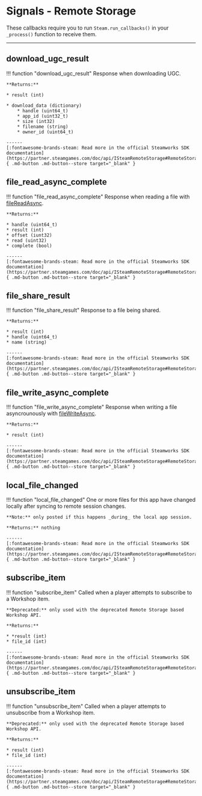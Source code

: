 # Signals - Remote Storage

These callbacks require you to run ```Steam.run_callbacks()``` in your ```_process()``` function to receive them.

------

## download_ugc_result

!!! function "download_ugc_result"
	Response when downloading UGC.

	**Returns:**

	* result (int)

	* download_data (dictionary)
		* handle (uint64_t)
		* app_id (uint32_t)
		* size (int32)
		* filename (string)
		* owner_id (uint64_t)

    ------
    [:fontawesome-brands-steam: Read more in the official Steamworks SDK documentation](https://partner.steamgames.com/doc/api/ISteamRemoteStorage#RemoteStorageDownloadUGCResult_t){ .md-button .md-button--store target="_blank" }

## file_read_async_complete

!!! function "file_read_async_complete"
	Response when reading a file with [fileReadAsync](/functions/remote_storage/#filereadasync).

	**Returns:**

	* handle (uint64_t)
	* result (int)
	* offset (iunt32)
	* read (uint32)
	* complete (bool)

	------
    [:fontawesome-brands-steam: Read more in the official Steamworks SDK documentation](https://partner.steamgames.com/doc/api/ISteamRemoteStorage#RemoteStorageFileReadAsyncComplete_t){ .md-button .md-button--store target="_blank" }

## file_share_result

!!! function "file_share_result"
	Response to a file being shared.

	**Returns:**
	
	* result (int)
	* handle (uint64_t)
	* name (string)

    ------
    [:fontawesome-brands-steam: Read more in the official Steamworks SDK documentation](https://partner.steamgames.com/doc/api/ISteamRemoteStorage#RemoteStorageFileShareResult_t){ .md-button .md-button--store target="_blank" }

## file_write_async_complete

!!! function "file_write_async_complete"
	Response when writing a file asyncrounously with [fileWriteAsync](/functions/remote_storage/#file_write_async_complete).

	**Returns:**

	* result (int)

    ------
    [:fontawesome-brands-steam: Read more in the official Steamworks SDK documentation](https://partner.steamgames.com/doc/api/ISteamRemoteStorage#RemoteStorageFileWriteAsyncComplete_t){ .md-button .md-button--store target="_blank" }

## local_file_changed

!!! function "local_file_changed"
	One or more files for this app have changed locally after syncing to remote session changes.

	**Note:** only posted if this happens _during_ the local app session.

	**Returns:** nothing

    ------
    [:fontawesome-brands-steam: Read more in the official Steamworks SDK documentation](https://partner.steamgames.com/doc/api/ISteamRemoteStorage#RemoteStorageLocalFileChange_t){ .md-button .md-button--store target="_blank" }

## subscribe_item

!!! function "subscribe_item"
	Called when a player attempts to subscribe to a Workshop item.

	**Deprecated:** only used with the deprecated Remote Storage based Workshop API.

	**Returns:**

	* *result (int)
	* file_id (int)

    ------
    [:fontawesome-brands-steam: Read more in the official Steamworks SDK documentation](https://partner.steamgames.com/doc/api/ISteamRemoteStorage#RemoteStorageSubscribePublishedFileResult_t){ .md-button .md-button--store target="_blank" }

## unsubscribe_item

!!! function "unsubscribe_item"
	Called when a player attempts to unsubscribe from a Workshop item.

	**Deprecated:** only used with the deprecated Remote Storage based Workshop API.

	**Returns:**
	
	* result (int)
	* file_id (int)

    ------
    [:fontawesome-brands-steam: Read more in the official Steamworks SDK documentation](https://partner.steamgames.com/doc/api/ISteamRemoteStorage#RemoteStorageUnsubscribePublishedFileResult_t){ .md-button .md-button--store target="_blank" }

